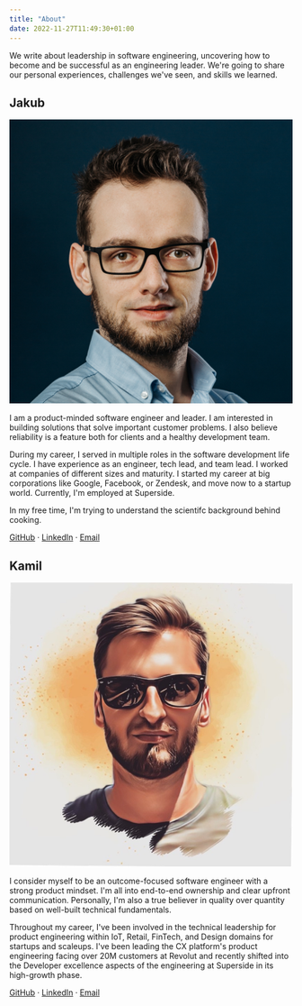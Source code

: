 ```yaml
---
title: "About"
date: 2022-11-27T11:49:30+01:00
---
```


We write about leadership in software engineering, uncovering how to become and be successful as an engineering leader. We're going 
to share our personal experiences, challenges we've seen, and skills we learned.


## Jakub
<img class="about-profile" src="./jakub.jpg">

I am a product-minded software engineer and leader. I am interested in building solutions that solve important customer problems. I also
believe reliability is a feature both for clients and a healthy development team.

During my career, I served in multiple roles in the software development life cycle. I have experience as an engineer, tech lead, and team lead.
I worked at companies of different sizes and maturity. I started my career at big corporations like Google, Facebook, or Zendesk, and move 
now to a startup world. Currently, I'm employed at Superside. 

In my free time, I'm trying to understand the scientifc background behind cooking.

<a href="https://github.com/j-nowak"> <i class="about-fa-icon fab fa-github"></i>GitHub</a>
<span>&#183;</span>
<a href="https://www.linkedin.com/in/jakub-nowak-0909329b"> <i class="about-fa-icon fab fa-linkedin-in"></i>LinkedIn</a>
<span>&#183;</span>
<a href="mailto:jakub@staffengineer.fyi"> <i class="about-fa-icon fa fa-envelope"></i>Email</a>

## Kamil
<img class="about-profile" src="./kamil.jpeg">

I consider myself to be an outcome-focused software engineer with a strong product mindset. I'm all into end-to-end ownership and clear upfront communication. Personally, I'm also a true believer in quality over quantity based on well-built technical fundamentals.

Throughout my career, I've been involved in the technical leadership for product engineering within IoT, Retail, FinTech, and Design domains for startups and scaleups. I've been leading the CX platform's product engineering facing over 20M customers at Revolut and recently shifted into the Developer excellence aspects of the engineering at Superside in its high-growth phase.

<a href="https://github.com/Crossy147"> <i class="about-fa-icon fab fa-github"></i>GitHub</a>
<span>&#183;</span>
<a href="https://www.linkedin.com/in/kamil-pietruszka/"> <i class="about-fa-icon fab fa-linkedin-in"></i>LinkedIn</a>
<span>&#183;</span>
<a href="mailto:kamil@staffengineer.fyi"> <i class="about-fa-icon fa fa-envelope"></i>Email</a>